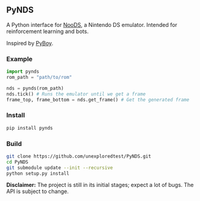 ## PyNDS
A Python interface for [NooDS](https://github.com/Hydr8gon/NooDS), a Nintendo DS emulator. Intended for reinforcement learning and bots.

Inspired by [PyBoy](https://github.com/Baekalfen/PyBoy).

### Example
```py
import pynds
rom_path = "path/to/rom"

nds = pynds(rom_path)
nds.tick() # Runs the emulator until we get a frame
frame_top, frame_bottom = nds.get_frame() # Get the generated frame
```

### Install
```sh
pip install pynds
```

### Build
```sh
git clone https://github.com/unexploredtest/PyNDS.git
cd PyNDS
git submodule update --init --recursive
python setup.py install
```

**Disclaimer:** The project is still in its initial stages; expect a lot of bugs. The API is subject to change.
